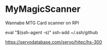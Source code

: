 # MyMagicScanner
Wannabe MTG Card scanner on RPI

eval "$(ssh-agent -s)"
ssh-add ~/.ssh/github


https://servodatabase.com/servo/hitec/hs-300


